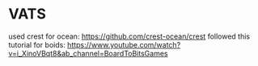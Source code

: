 # VATS

used crest for ocean: https://github.com/crest-ocean/crest
followed this tutorial for boids: https://www.youtube.com/watch?v=i_XinoVBqt8&ab_channel=BoardToBitsGames